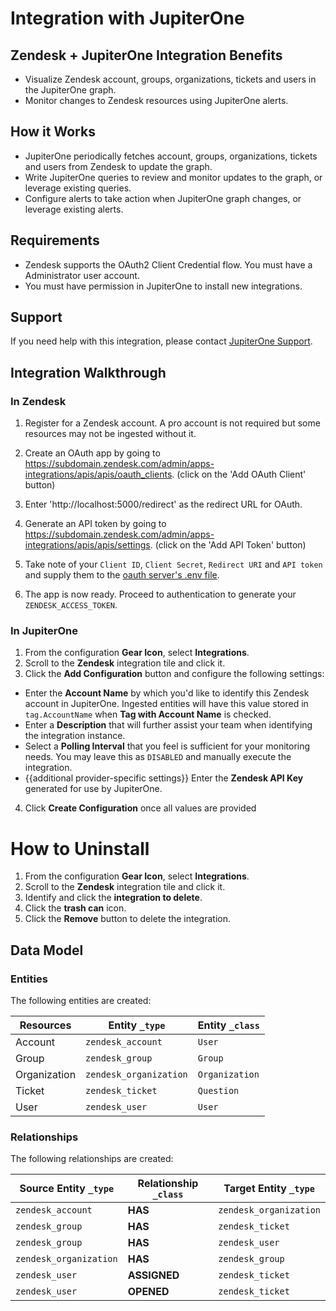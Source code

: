 # Integration with JupiterOne

## Zendesk + JupiterOne Integration Benefits

- Visualize Zendesk account, groups, organizations, tickets and users in the
  JupiterOne graph.
- Monitor changes to Zendesk resources using JupiterOne alerts.

## How it Works

- JupiterOne periodically fetches account, groups, organizations, tickets and
  users from Zendesk to update the graph.
- Write JupiterOne queries to review and monitor updates to the graph, or
  leverage existing queries.
- Configure alerts to take action when JupiterOne graph changes, or leverage
  existing alerts.

## Requirements

- Zendesk supports the OAuth2 Client Credential flow. You must have a
  Administrator user account.
- You must have permission in JupiterOne to install new integrations.

## Support

If you need help with this integration, please contact
[JupiterOne Support](https://support.jupiterone.io).

## Integration Walkthrough

### In Zendesk

1. Register for a Zendesk account. A pro account is not required but some
   resources may not be ingested without it.

2. Create an OAuth app by going to
   https://subdomain.zendesk.com/admin/apps-integrations/apis/apis/oauth_clients.
   (click on the 'Add OAuth Client' button)

3. Enter 'http://localhost:5000/redirect' as the redirect URL for OAuth.

4. Generate an API token by going to
   https://subdomain.zendesk.com/admin/apps-integrations/apis/apis/settings.
   (click on the 'Add API Token' button)

5. Take note of your `Client ID`, `Client Secret`, `Redirect URI` and
   `API token` and supply them to the
   [oauth server's .env file](../oauth-server/.env).

6. The app is now ready. Proceed to authentication to generate your
   `ZENDESK_ACCESS_TOKEN`.

### In JupiterOne

1. From the configuration **Gear Icon**, select **Integrations**.
2. Scroll to the **Zendesk** integration tile and click it.
3. Click the **Add Configuration** button and configure the following settings:

- Enter the **Account Name** by which you'd like to identify this Zendesk
  account in JupiterOne. Ingested entities will have this value stored in
  `tag.AccountName` when **Tag with Account Name** is checked.
- Enter a **Description** that will further assist your team when identifying
  the integration instance.
- Select a **Polling Interval** that you feel is sufficient for your monitoring
  needs. You may leave this as `DISABLED` and manually execute the integration.
- {{additional provider-specific settings}} Enter the **Zendesk API Key**
  generated for use by JupiterOne.

4. Click **Create Configuration** once all values are provided

# How to Uninstall

1. From the configuration **Gear Icon**, select **Integrations**.
2. Scroll to the **Zendesk** integration tile and click it.
3. Identify and click the **integration to delete**.
4. Click the **trash can** icon.
5. Click the **Remove** button to delete the integration.

<!-- {J1_DOCUMENTATION_MARKER_START} -->
<!--
********************************************************************************
NOTE: ALL OF THE FOLLOWING DOCUMENTATION IS GENERATED USING THE
"j1-integration document" COMMAND. DO NOT EDIT BY HAND! PLEASE SEE THE DEVELOPER
DOCUMENTATION FOR USAGE INFORMATION:

https://github.com/JupiterOne/sdk/blob/main/docs/integrations/development.md
********************************************************************************
-->

## Data Model

### Entities

The following entities are created:

| Resources    | Entity `_type`         | Entity `_class` |
| ------------ | ---------------------- | --------------- |
| Account      | `zendesk_account`      | `User`          |
| Group        | `zendesk_group`        | `Group`         |
| Organization | `zendesk_organization` | `Organization`  |
| Ticket       | `zendesk_ticket`       | `Question`      |
| User         | `zendesk_user`         | `User`          |

### Relationships

The following relationships are created:

| Source Entity `_type`  | Relationship `_class` | Target Entity `_type`  |
| ---------------------- | --------------------- | ---------------------- |
| `zendesk_account`      | **HAS**               | `zendesk_organization` |
| `zendesk_group`        | **HAS**               | `zendesk_ticket`       |
| `zendesk_group`        | **HAS**               | `zendesk_user`         |
| `zendesk_organization` | **HAS**               | `zendesk_group`        |
| `zendesk_user`         | **ASSIGNED**          | `zendesk_ticket`       |
| `zendesk_user`         | **OPENED**            | `zendesk_ticket`       |

<!--
********************************************************************************
END OF GENERATED DOCUMENTATION AFTER BELOW MARKER
********************************************************************************
-->
<!-- {J1_DOCUMENTATION_MARKER_END} -->
